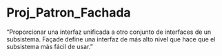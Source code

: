 Proj_Patron_Fachada
===================

“Proporcionar una interfaz unificada a otro conjunto de interfaces de un subsistema. Façade define una interfaz de más alto nivel que hace que el subsistema más fácil de usar.”
